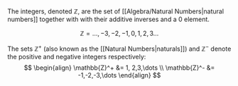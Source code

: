 The integers, denoted $\mathbb{Z}$, are the set of [[Algebra/Natural Numbers|natural numbers]] together with with their additive inverses and a $0$ element.

$$\mathbb{Z} = \dots,-3,-2,-1,0,1,2,3\dots$$

The sets $\mathbb{Z}^+$ (also known as the [[Natural Numbers|naturals]]) and $\mathbb{Z}^-$ denote the positive and negative integers respectively:
$$
\begin{align}
	\mathbb{Z}^+ &= 1, 2,3,\dots \\
	\mathbb{Z}^- &= -1,-2,-3,\dots
\end{align}
$$

